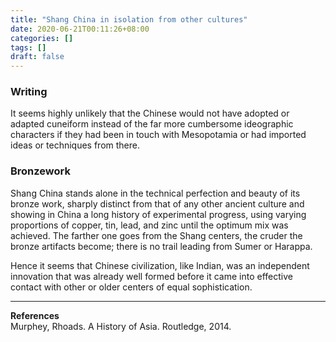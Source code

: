 ```yaml
---
title: "Shang China in isolation from other cultures"
date: 2020-06-21T00:11:26+08:00
categories: []
tags: []
draft: false
---
```


### Writing
It seems highly unlikely that the Chinese would not have adopted or adapted cuneiform instead of the far more cumbersome ideographic characters if they had been in touch with Mesopotamia or had imported ideas or techniques from there.
### Bronzework
Shang China stands alone in the technical perfection and beauty of its bronze work, sharply distinct from that of any other ancient culture and showing in China a long history of experimental progress, using varying proportions of copper, tin, lead, and zinc until the optimum mix was achieved. The farther one goes from the Shang centers, the cruder the bronze artifacts become; there is no trail leading from Sumer or Harappa.

Hence it seems that Chinese civilization, like Indian, was an independent innovation that was already well formed before it came into effective contact with other or older centers of equal sophistication. 


---
**References**  
Murphey, Rhoads. A History of Asia. Routledge, 2014.
